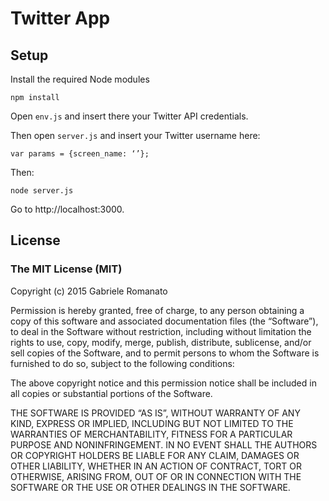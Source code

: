 # Twitter App

## Setup

Install the required Node modules

    npm install

Open `env.js` and insert there your Twitter API credentials.

Then open `server.js` and insert your Twitter username here:

    var params = {screen_name: ‘’};

Then:

    node server.js

Go to http://localhost:3000.

## License

### The MIT License (MIT)

Copyright (c) 2015 Gabriele Romanato

Permission is hereby granted, free of charge, to any person obtaining a copy
of this software and associated documentation files (the “Software”), to deal
in the Software without restriction, including without limitation the rights
to use, copy, modify, merge, publish, distribute, sublicense, and/or sell
copies of the Software, and to permit persons to whom the Software is
furnished to do so, subject to the following conditions:

The above copyright notice and this permission notice shall be included in
all copies or substantial portions of the Software.

THE SOFTWARE IS PROVIDED “AS IS”, WITHOUT WARRANTY OF ANY KIND, EXPRESS OR
IMPLIED, INCLUDING BUT NOT LIMITED TO THE WARRANTIES OF MERCHANTABILITY,
FITNESS FOR A PARTICULAR PURPOSE AND NONINFRINGEMENT. IN NO EVENT SHALL THE
AUTHORS OR COPYRIGHT HOLDERS BE LIABLE FOR ANY CLAIM, DAMAGES OR OTHER
LIABILITY, WHETHER IN AN ACTION OF CONTRACT, TORT OR OTHERWISE, ARISING FROM,
OUT OF OR IN CONNECTION WITH THE SOFTWARE OR THE USE OR OTHER DEALINGS IN
THE SOFTWARE.